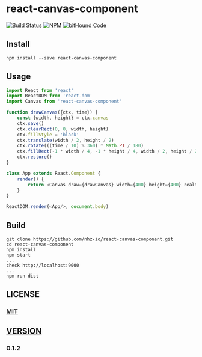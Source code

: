 # react-canvas-component

[![Build Status][travis-image]][travis-url]
[![NPM][npm-image]][npm-url]
[![bitHound Code][bithound-image]][bithound-url]

## Install
```
npm install --save react-canvas-component
```

## Usage

```javascript
import React from 'react'
import ReactDOM from 'react-dom'
import Canvas from 'react-canvas-component'

function drawCanvas({ctx, time}) {
    const {width, height} = ctx.canvas
    ctx.save()
    ctx.clearRect(0, 0, width, height)
    ctx.fillStyle = 'black'
    ctx.translate(width / 2, height / 2)
    ctx.rotate(((time / 10) % 360) * Math.PI / 180)
    ctx.fillRect(-1 * width / 4, -1 * height / 4, width / 2, height / 2)
    ctx.restore()
}

class App extends React.Component {
    render() {
        return <Canvas draw={drawCanvas} width={400} height={400} realtime/>
    }
}

ReactDOM.render(<App/>, document.body)
```

## Build
```
git clone https://github.com/nhz-io/react-canvas-component.git
cd react-canvas-component
npm install
npm start
...
check http://localhost:9000
...
npm run dist
```

## LICENSE

### [MIT](LICENSE)

## [VERSION](HISTORY.md)

### 0.1.2

[travis-image]: https://travis-ci.org/nhz-io/react-canvas-component.svg
[travis-url]: https://travis-ci.org/nhz-io/react-canvas-component

[npm-image]: https://img.shields.io/npm/v/react-canvas-component.svg?style=flat
[npm-url]: https://www.npmjs.com/package/react-canvas-component

[bithound-image]: https://www.bithound.io/github/nhz-io/react-canvas-component/badges/code.svg
[bithound-url]: https://www.bithound.io/github/nhz-io/react-canvas-component
